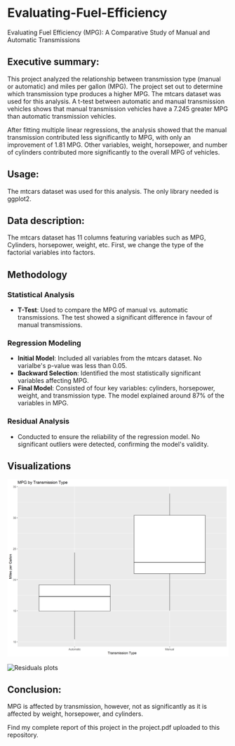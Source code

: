 # Evaluating-Fuel-Efficiency
Evaluating Fuel Efficiency (MPG): A Comparative Study of Manual and Automatic Transmissions

## Executive summary:

This project analyzed the relationship between transmission type (manual or automatic) and miles per gallon (MPG). The project set out to determine which transmission type produces a higher MPG. The mtcars dataset was used for this analysis. A t-test between automatic and manual transmission vehicles shows that manual transmission vehicles have a 7.245 greater MPG than automatic transmission vehicles.

After fitting multiple linear regressions, the analysis showed that the manual transmission contributed less significantly to MPG, with only an improvement of 1.81 MPG. Other variables, weight, horsepower, and number of cylinders contributed more significantly to the overall MPG of vehicles.

## Usage:
The mtcars dataset was used for this analysis. The only library needed is ggplot2.

## Data description:
The mtcars dataset has 11 columns featuring variables such as MPG, Cylinders, horsepower, weight, etc. First, we change the type of the factorial variables into factors.

## Methodology

### Statistical Analysis
- **T-Test**: Used to compare the MPG of manual vs. automatic transmissions. The test showed a significant difference in favour of manual transmissions.

### Regression Modeling
- **Initial Model**: Included all variables from the mtcars dataset. No varialbe's p-value was less than 0.05.
- **Backward Selection**: Identified the most statistically significant variables affecting MPG. 
- **Final Model**: Consisted of four key variables: cylinders, horsepower, weight, and transmission type. The model explained around 87% of the variables in MPG.

### Residual Analysis
- Conducted to ensure the reliability of the regression model. No significant outliers were detected, confirming the model's validity.

## Visualizations

![Box plot](https://github.com/Beh-naz/Evaluating-Fuel-Efficiency/blob/main/my_boxplot.png)

![Residuals plots]([images/my_image.png](https://github.com/Beh-naz/Evaluating-Fuel-Efficiency/blob/main/my_residual_plot.png))


## Conclusion:
MPG is affected by transmission, however, not as significantly as it is affected by weight, horsepower, and cylinders.

Find my complete report of this project in the project.pdf uploaded to this repository.
